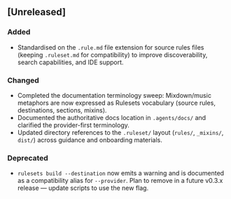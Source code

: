 ## [Unreleased]

### Added
- Standardised on the `.rule.md` file extension for source rules files (keeping `.ruleset.md` for compatibility) to improve discoverability, search capabilities, and IDE support.

### Changed
- Completed the documentation terminology sweep: Mixdown/music metaphors are now expressed as Rulesets vocabulary (source rules, destinations, sections, mixins).
- Documented the authoritative docs location in `.agents/docs/` and clarified the provider-first terminology.
- Updated directory references to the `.ruleset/` layout (`rules/`, `_mixins/`, `dist/`) across guidance and onboarding materials.

### Deprecated
- `rulesets build --destination` now emits a warning and is documented as a compatibility alias for `--provider`. Plan to remove in a future v0.3.x release — update scripts to use the new flag.
